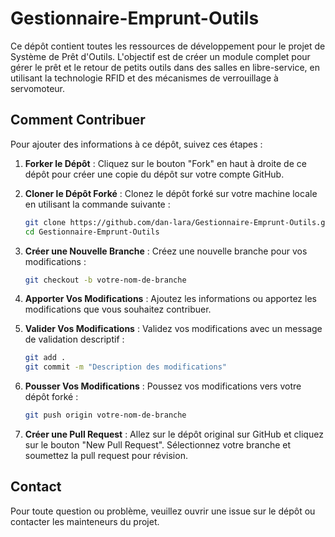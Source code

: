 # Gestionnaire-Emprunt-Outils

Ce dépôt contient toutes les ressources de développement pour le projet de Système de Prêt d'Outils. L'objectif est de créer un module complet pour gérer le prêt et le retour de petits outils dans des salles en libre-service, en utilisant la technologie RFID et des mécanismes de verrouillage à servomoteur.

## Comment Contribuer

Pour ajouter des informations à ce dépôt, suivez ces étapes :

1. **Forker le Dépôt** : Cliquez sur le bouton "Fork" en haut à droite de ce dépôt pour créer une copie du dépôt sur votre compte GitHub.

2. **Cloner le Dépôt Forké** : Clonez le dépôt forké sur votre machine locale en utilisant la commande suivante :
    ```sh
    git clone https://github.com/dan-lara/Gestionnaire-Emprunt-Outils.git
    cd Gestionnaire-Emprunt-Outils
    ```

3. **Créer une Nouvelle Branche** : Créez une nouvelle branche pour vos modifications :
    ```sh
    git checkout -b votre-nom-de-branche
    ```

4. **Apporter Vos Modifications** : Ajoutez les informations ou apportez les modifications que vous souhaitez contribuer.

5. **Valider Vos Modifications** : Validez vos modifications avec un message de validation descriptif :
    ```sh
    git add .
    git commit -m "Description des modifications"
    ```

6. **Pousser Vos Modifications** : Poussez vos modifications vers votre dépôt forké :
    ```sh
    git push origin votre-nom-de-branche
    ```

7. **Créer une Pull Request** : Allez sur le dépôt original sur GitHub et cliquez sur le bouton "New Pull Request". Sélectionnez votre branche et soumettez la pull request pour révision.

## Contact

Pour toute question ou problème, veuillez ouvrir une issue sur le dépôt ou contacter les mainteneurs du projet.